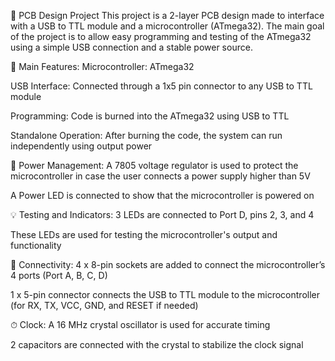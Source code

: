 🔧  PCB Design Project
This project is a 2-layer PCB design made to interface with a USB to TTL module and a microcontroller (ATmega32). The main goal of the project is to allow easy programming and testing of the ATmega32 using a simple USB connection and a stable power source.

🎯 Main Features:
Microcontroller: ATmega32

USB Interface: Connected through a 1x5 pin connector to any USB to TTL module

Programming: Code is burned into the ATmega32 using USB to TTL

Standalone Operation: After burning the code, the system can run independently using output power

🔌 Power Management:
A 7805 voltage regulator is used to protect the microcontroller in case the user connects a power supply higher than 5V

A Power LED is connected to show that the microcontroller is powered on

💡 Testing and Indicators:
3 LEDs are connected to Port D, pins 2, 3, and 4

These LEDs are used for testing the microcontroller's output and functionality

🔄 Connectivity:
4 x 8-pin sockets are added to connect the microcontroller’s 4 ports (Port A, B, C, D)

1 x 5-pin connector connects the USB to TTL module to the microcontroller (for RX, TX, VCC, GND, and RESET if needed)

⏱ Clock:
A 16 MHz crystal oscillator is used for accurate timing

2 capacitors are connected with the crystal to stabilize the clock signal

